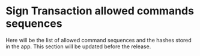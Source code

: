 # Sign Transaction allowed commands sequences

Here will be the list of allowed command sequences and the hashes stored in the app. This section will be updated before the release.
